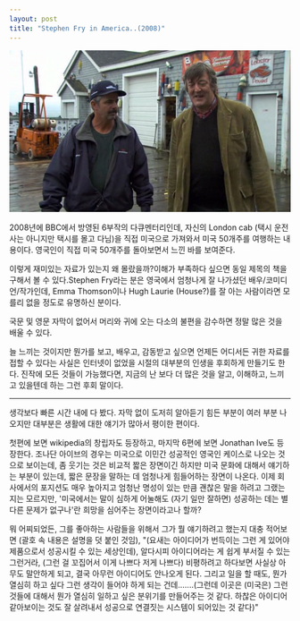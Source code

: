 ```yaml
---
layout: post
title: "Stephen Fry in America..(2008)"
---
```


![image](/assets/images/815bf9c54d32237c99a1b6670c52a901.png)

2008년에 BBC에서 방영된 6부작의 다큐멘터리인데, 자신의 London cab (택시 운전사는 아니지만 택시를 몰고 다님)을 직접 미국으로 가져와서 미국 50개주를 여행하는 내용이다. 영국인이 직접 미국 50개주를 돌아보면서 느낀 바를 보여준다.

이렇게 재미있는 자료가 있는지 왜 몰랐을까?이해가 부족하다 싶으면 동일 제목의 책을 구해서 볼 수 있다.Stephen Fry라는 분은 영국에서 엄청나게 잘 나가셨던 배우/코미디언/작가인데, Emma Thomson이나 Hugh Laurie (House?)를 잘 아는 사람이라면 모를리 없을 정도로 유명하신 분이다.

국문 및 영문 자막이 없어서 머리와 귀에 오는 다소의 불편을 감수하면 정말 많은 것을 배울 수 있다.

늘 느끼는 것이지만 뭔가를 보고, 배우고, 감동받고 싶으면 언제든 어디서든 귀한 자료를 접할 수 있다는 사실은 인터넷이 없었을 시절의 대부분의 인생을 후회하게 만들기도 한다. 진작에 모든 것들이 가능했다면, 지금의 난 보다 더 많은 것을 알고, 이해하고, 느끼고 있을텐데 하는 그런 후회 말이다.

---

생각보다 빠른 시간 내에 다 봤다. 자막 없이 도저히 알아듣기 힘든 부분이 여러 부분 나오지만 대부분은 생활에 대한 얘기가 많아서 평이한 편이다.

첫편에 보면 wikipedia의 창립자도 등장하고, 마지막 6편에 보면 Jonathan Ive도 등장한다. 조나단 아이브의 경우는 미국으로 이민간 성공적인 영국인 케이스로 나오는 것으로 보이는데, 좀 웃기는 것은 비교적 짧은 장면이긴 하지만 미국 문화에 대해서 얘기하는 부분이 있는데, 짧은 문장을 말하는 데 엄청나게 힘들어하는 장면이 나온다. 이제 회사에서의 포지션도 매우 높아지고 엄청난 명성이 있는 만큼 괜찮은 말을 하려고 그랬는지는 모르지만, '미국에서는 말이 심하게 어눌해도 (자기 일만 잘하면) 성공하는 데는 별 다른 문제가 없구나'란 희망을 심어주는 장면이라고나 할까? 
 
뭐 어찌되었든, 그를 좋아하는 사람들을 위해서 그가 뭘 얘기하려고 했는지 대충 적어보면 (괄호 속 내용은 설명을 덧 붙인 것임),
"(요새는 아이디어가 번득이는 그런 게 있어야 제품으로서 성공시킬 수 있는 세상인데), 알다시피 아이디어라는 게 쉽게 부서질 수 있는 그런거라, (그런 걸 꼬집어서 이게 나쁘다 저게 나쁘다) 비평하려고 하다보면 사실상 아무도 말안하게 되고, 결국 아무런 아이디어도 안나오게 된다. 그리고 일을 할 때도, 뭔가 열심히 하고 싶다 그런 생각이 들어야 하게 되는 건데.......(그런데 이곳은 (미국은) 그런 것들에 대해서 뭔가 열심히 일하고 싶은 분위기를 만들어주는 것 같다. 하찮은 아이디어 같아보이는 것도 잘 살려내서 성공으로 연결짓는 시스템이 되어있는 것 같다)" 


